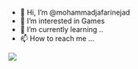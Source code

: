 - 👋 Hi, I’m @mohammadjafarinejad
- 👀 I’m interested in Games
- 🌱 I’m currently learning ..
- 📫 How to reach me ...

<!---
mohammadjafarinejad/mohammadjafarinejad is a ✨ special ✨ repository because its `README.md` (this file) appears on your GitHub profile.
You can click the Preview link to take a look at your changes.
--->

<a href="https://github.com/mohammadjafarinejad">
<img align="center" src="https://github-readme-stats.vercel.app/api?username=ghost1372&show_icons=true&count_private=true&include_all_commits=true" /></a>
